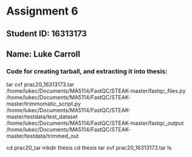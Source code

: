 # Assignment 6
## Student ID: 16313173
## Name: Luke Carroll

### Code for creating tarball, and extracting it into thesis:
tar cvf prac20_16313173.tar /home/lukec/Documents/MA5114/FastQC/STEAK-master/fastqc_files.py /home/lukec/Documents/MA5114/FastQC/STEAK-master/trimmomatic_script.py /home/lukec/Documents/MA5114/FastQC/STEAK-master/testdata/test_dataset /home/lukec/Documents/MA5114/FastQC/STEAK-master/fastqc_output /home/lukec/Documents/MA5114/FastQC/STEAK-master/testdata/trimmed_out 

cd prac20_tar 
mkdir thesis
cd thesis
tar xvf prac20_16313173.tar
ls




